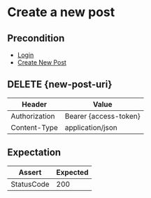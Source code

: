 # Create a new post

## Precondition

* [Login](../common/login.md)
* [Create New Post](../common/create-new-post.md)

## DELETE {new-post-uri}

| Header | Value |
| - | - |
| Authorization | Bearer {access-token} |
| Content-Type | application/json |

## Expectation

| Assert | Expected |
| - | - |
| StatusCode | 200 |
